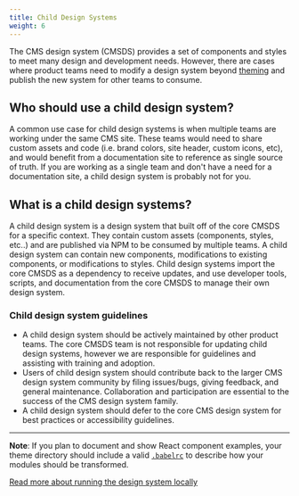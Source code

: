 ```yaml
---
title: Child Design Systems
weight: 6
---
```


The CMS design system (CMSDS) provides a set of components and styles to meet many design and development needs. However, there are cases where product teams need to modify a design system beyond [theming]({{root}}/startup/theming/) and publish the new system for other teams to consume.

## Who should use a child design system?

A common use case for child design systems is when multiple teams are working under the same CMS site. These teams would need to share custom assets and code (i.e. brand colors, site header, custom icons, etc), and would benefit from a documentation site to reference as single source of truth. If you are working as a single team and don't have a need for a documentation site, a child design system is probably not for you.

## What is a child design systems?

A child design system is a design system that built off of the core CMSDS for a specific context. They contain custom assets (components, styles, etc..) and are published via NPM to be consumed by multiple teams. A child design system can contain new components, modifications to existing components, or modifications to styles. Child design systems import the core CMSDS as a dependency to receive updates, and use developer tools, scripts, and documentation from the core CMSDS to manage their own design system.

### Child design system guidelines

- A child design system should be actively maintained by other product teams. The core CMSDS team is not responsible for updating child design systems, however we are responsible for guidelines and assisting with training and adoption.
- Users of child design system should contribute back to the larger CMS design system community by filing issues/bugs, giving feedback, and general maintenance. Collaboration and participation are essential to the success of the CMS design system family.
- A child design system should defer to the core CMS design system for best practices or accessibility guidelines.

---

**Note**: If you plan to document and show React component examples, your theme directory should include a valid [`.babelrc`](https://babeljs.io/docs/usage/babelrc/) to describe how your modules should be transformed.

[Read more about running the design system locally](https://github.com/CMSgov/design-system/blob/master/README.md#running-locally)
